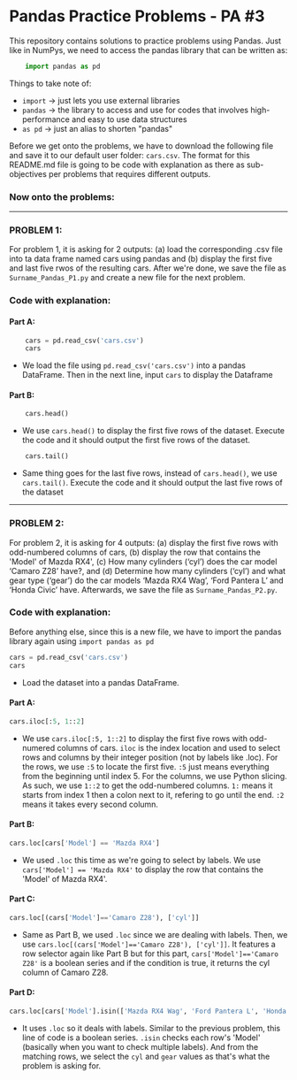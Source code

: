 # Pandas Practice Problems - PA #3

This repository contains solutions to practice problems using Pandas. Just like in NumPys, we need to access the pandas library that can be written as: 

```python
    import pandas as pd 
```

Things to take note of:<br>
- `import` -> just lets you use external libraries
- `pandas` -> the library to access and use for codes that involves high-performance and easy to use data structures
- `as pd` -> just an alias to shorten "pandas"

Before we get onto the problems, we have to download the following file and save it to our default user folder: `cars.csv`. The format for this README.md file is going to be code with explanation as there as sub-objectives per problems that requires different outputs. 

### Now onto the problems:
---
### PROBLEM 1:<br>
For problem 1, it is asking for 2 outputs: (a) load the corresponding .csv file into ta data frame named cars using pandas and (b) display the first five and last five rwos of the resulting cars. After we're done, we save the file as `Surname_Pandas_P1.py` and create a new file for the next problem. 

### Code with explanation:<br>
#### Part A:<br>
```python
    cars = pd.read_csv('cars.csv') 
    cars
```

- We load the file using `pd.read_csv('cars.csv')` into a pandas DataFrame. Then in the next line, input `cars` to display the Dataframe

#### Part B:<br>
```python
    cars.head()
```

- We use `cars.head()` to display the first five rows of the dataset. Execute the code and it should output the first five rows of the dataset. 

```python
    cars.tail()
```

- Same thing goes for the last five rows, instead of `cars.head()`, we use `cars.tail()`. Execute the code and it should output the last five rows of the dataset
---
### PROBLEM 2: 
For problem 2, it is asking for 4 outputs: (a) display the first five rows with odd-numbered columns of cars, (b) display the row that contains the 'Model' of Mazda RX4', (c) How many cylinders (‘cyl’) does the car model ‘Camaro Z28’ have?, and (d) Determine how many cylinders (‘cyl’) and what gear type (‘gear’) do the car models ‘Mazda RX4 Wag’, ‘Ford Pantera L’ and ‘Honda Civic’ have. Afterwards, we save the file as `Surname_Pandas_P2.py`.

### Code with explanation:<br>
Before anything else, since this is a new file, we have to import the pandas library again using `import pandas as pd`
```python
cars = pd.read_csv('cars.csv')
cars
```

- Load the dataset into a pandas DataFrame.

#### Part A:
```python
cars.iloc[:5, 1::2] 
```

- We use `cars.iloc[:5, 1::2]` to display the first five rows with odd-numered columns of cars. `iloc` is the index location and used to select rows and columns by their integer position (not by labels like .loc). For the rows, we use `:5` to locate the first five. `:5` just means everything from the beginning until index 5. For the columns, we use Python slicing. As such, we use `1::2` to get the odd-numbered columns. `1:` means it starts from index 1 then a colon next to it, refering to go until the end. `:2` means it takes every second column. 


#### Part B:
```python
cars.loc[cars['Model'] == 'Mazda RX4'] 
```

- We used `.loc` this time as we're going to select by labels. We use `cars['Model'] == 'Mazda RX4'` to display the row that contains the 'Model' of Mazda RX4'. 

#### Part C:
```python
cars.loc[(cars['Model']=='Camaro Z28'), ['cyl']]
```

- Same as Part B, we used `.loc` since we are dealing with labels. Then, we use `cars.loc[(cars['Model']=='Camaro Z28'), ['cyl']]`. It features a row selector again like Part B but for this part, `cars['Model']=='Camaro Z28'` is a boolean series and if the condition is true, it returns the cyl column of Camaro Z28. 

#### Part D:
```python
cars.loc[cars['Model'].isin(['Mazda RX4 Wag', 'Ford Pantera L', 'Honda Civic']), ['cyl', 'gear']]
```

- It uses `.loc` so it deals with labels. Similar to the previous problem, this line of code is a boolean series. `.isin` checks each row's 'Model' (basically when you want to check multiple labels). And from the matching rows, we select the `cyl` and `gear` values as that's what the problem is asking for. 
